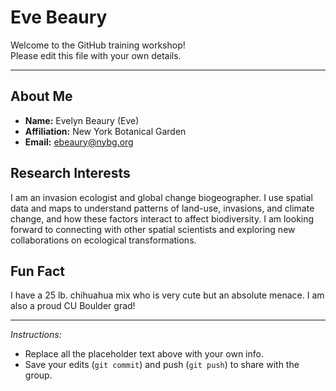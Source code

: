 # Eve Beaury

Welcome to the GitHub training workshop!  
Please edit this file with your own details.

---

## About Me
- **Name:** Evelyn Beaury (Eve)
- **Affiliation:** New York Botanical Garden
- **Email:** ebeaury@nybg.org

## Research Interests
I am an invasion ecologist and global change biogeographer. I use spatial data and maps to understand patterns of land-use, invasions, and climate change, and how these factors interact to affect biodiversity. I am looking forward to connecting with other spatial scientists and exploring new collaborations on ecological transformations. 

## Fun Fact
I have a 25 lb. chihuahua mix who is very cute but an absolute menace. I am also a proud CU Boulder grad! 

---

*Instructions:*  
- Replace all the placeholder text above with your own info.  
- Save your edits (`git commit`) and push (`git push`) to share with the group.  
